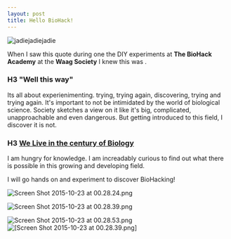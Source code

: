 ```yaml
---
layout: post
title: Hello BioHack!
---
```


![jadiejadiejadie](/images/biohack.jpg)


When I saw this quote during one the DIY experiments at **The BioHack Academy** at the **Waag Society** I knew this was . 
### H3 "Well this way"

Its all about experienimenting. trying, trying again, discovering, trying and trying again. It's important to not be intimidated by the world of biological science. Society sketches a view on it like it's big, complicated, unapproachable and even dangerous. But getting introduced to this field, I discover it is not. 

### H3 [We Live in the century of Biology](http://www.volkskrant.nl/wetenschap/spoedcursus-wat-zijn-gemonics~a4164748/?hash=4c59b8386ebaac5a4689e3661ab3a6acbc2036ef)

I am hungry for knowledge. I am increadably curious to find out what there is possible in this growing and developing field.

I will go hands on and experiment to discover BioHacking!


![Screen Shot 2015-10-23 at 00.28.24.png](/images/biohack.jpg)

![Screen Shot 2015-10-23 at 00.28.39.png](/images/biohack.jpg)


![Screen Shot 2015-10-23 at 00.28.53.png](/images/biohack.jpg)
![[Screen Shot 2015-10-23 at 00.28.39.png]](/images/biohack.jpg)


